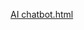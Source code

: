 [AI chatbot.html](https://github.com/user-attachments/files/22766218/AI.chatbot.html)
<!doctype html>
<html lang="en">

<head>
    <meta charset="utf-8" />
    <meta name="viewport" content="width=device-width,initial-scale=1" />
    <title>AI Chatbot — Single File</title>
    <!-- Tailwind CDN (works in single-file demos) -->
    <script src="https://cdn.tailwindcss.com"></script>
    <style>
        /* minor extras */
        
        html,
        body,
        #app {
            height: 100%
        }
        
        .chat-scroll {
            overscroll-behavior: contain;
        }
        
        .user-bubble {
            background: linear-gradient(180deg, #2563eb, #1e40af);
            color: white;
        }
        
        .ai-bubble {
            background: #f3f4f6;
            color: #0f172a;
        }
        
        pre {
            white-space: pre-wrap
        }
    </style>
</head>

<body class="bg-slate-50">
    <div id="app" class="h-full flex flex-col max-w-4xl mx-auto p-4">
        <header class="flex items-center gap-4 mb-4">
            <div class="flex-1">
                <h1 class="text-2xl font-semibold">AI Chatbot — Single File</h1>
                <p class="text-sm text-slate-600">Paste your OpenAI API key below, then ask anything. (Or point to your server proxy.)</p>
            </div>
            <div class="w-80">
                <label class="text-xs text-slate-600">OpenAI API key (kept in session only)</label>
                <input id="apiKey" type="password" placeholder="sk-..." class="w-full px-3 py-2 rounded-md border" />
                <div class="flex gap-2 mt-2 text-xs">
                    <button id="saveKey" class="px-3 py-1 bg-sky-600 text-white rounded">Save key</button>
                    <button id="clearKey" class="px-3 py-1 bg-white border rounded">Clear</button>
                </div>
            </div>
        </header>

        <main class="flex-1 flex gap-4">
            <section class="w-72 bg-white p-3 rounded-lg shadow-sm h-[70vh] overflow-auto">
                <div class="flex items-center justify-between mb-3">
                    <h3 class="text-sm font-medium">Controls</h3>
                    <div class="text-xs text-slate-500">Saved chats</div>
                </div>

                <div class="mb-2">
                    <label class="text-xs text-slate-600">Model</label>
                    <select id="modelSelect" class="w-full mt-1 p-2 rounded border">
            <option value="gpt-3.5-turbo">gpt-3.5-turbo</option>
            <option value="gpt-4o">gpt-4o</option>
            <option value="gpt-4o-mini">gpt-4o-mini</option>
          </select>
                </div>

                <div class="mb-2">
                    <label class="text-xs text-slate-600">Temperature</label>
                    <input id="temp" type="range" min="0" max="1" step="0.1" value="0.2" />
                </div>

                <div class="flex gap-2 mt-3">
                    <button id="newChat" class="flex-1 px-3 py-2 bg-white border rounded">New chat</button>
                    <button id="exportChat" class="flex-1 px-3 py-2 bg-emerald-600 text-white rounded">Export</button>
                </div>

                <hr class="my-3">

                <div>
                    <h4 class="text-xs text-slate-600 mb-2">Saved conversations</h4>
                    <div id="savedList" class="flex flex-col gap-2 text-sm"></div>
                </div>
            </section>

            <section class="flex-1 flex flex-col h-[70vh]">
                <div id="chat" class="flex-1 bg-white p-4 rounded-lg shadow-sm overflow-auto chat-scroll">
                    <!-- messages -->
                </div>

                <form id="composer" class="mt-3 bg-white p-3 rounded-lg shadow-sm flex gap-3 items-end">
                    <textarea id="prompt" rows="2" placeholder="Type your message... (Shift+Enter for newline)" class="flex-1 p-2 border rounded resize-none"></textarea>
                    <div class="flex flex-col gap-2 shrink-0">
                        <button id="sendBtn" class="px-4 py-2 bg-sky-600 text-white rounded">Send</button>
                        <button id="stopBtn" type="button" class="px-4 py-2 bg-red-500 text-white rounded hidden">Stop</button>
                    </div>
                </form>

                <div class="mt-2 flex gap-2 text-xs">
                    <button id="copyAll" class="px-3 py-1 bg-white border rounded">Copy all</button>
                    <button id="clearAll" class="px-3 py-1 bg-white border rounded">Clear history</button>
                    <div class="flex-1 text-right text-slate-500" id="status">Ready</div>
                </div>
            </section>
        </main>

        <footer class="mt-4 text-xs text-slate-500">
            Single-file demo • Keep key private • For production, run a server proxy (recommended).
        </footer>
    </div>

    <script>
        /* Single-file AI Chatbot
                       - Uses OpenAI ChatCompletions endpoint with streaming
                       - Stores chats in localStorage
                       - IMPORTANT: The API key is used directly from sessionStorage if set.
                    */

        // === Utilities ===
        const $ = id => document.getElementById(id);
        const safeJson = (s) => {
            try {
                return JSON.parse(s)
            } catch (e) {
                return null
            }
        }

        // State
        let conversation = []; // array of {role: 'user'|'assistant'|'system', content}
        let currentAbortController = null;

        // init DOM refs
        const chatEl = $('chat');
        const promptEl = $('prompt');
        const apiKeyInput = $('apiKey');
        const statusEl = $('status');
        const modelSelect = $('modelSelect');
        const tempEl = $('temp');
        const savedListEl = $('savedList');
        const sendBtn = $('sendBtn');
        const stopBtn = $('stopBtn');

        // Load saved key from sessionStorage
        apiKeyInput.value = sessionStorage.getItem('OPENAI_KEY') || '';

        // Load saved conversation from localStorage
        function loadSaved() {
            const raw = localStorage.getItem('singlefile_chat');
            const parsed = safeJson(raw);
            if (parsed && parsed.conversation) {
                conversation = parsed.conversation;
            } else {
                conversation = [{
                    role: 'system',
                    content: "You are a helpful assistant."
                }];
            }
            renderChat();
            // saved list (multiple conversations support)
            const archive = safeJson(localStorage.getItem('singlefile_archive')) || [];
            savedListEl.innerHTML = archive.length ? archive.map((c, i) => `
        <div class="flex items-center justify-between gap-2">
          <div class="truncate">${escapeHtml((c.title||'Chat') )}</div>
          <div class="flex gap-1">
            <button data-load="${i}" class="px-2 py-1 text-xs border rounded">Load</button>
            <button data-del="${i}" class="px-2 py-1 text-xs border rounded">Delete</button>
          </div>
        </div>
      `).join('') : '<div class="text-slate-400 text-xs">No saved conversations</div>';
        }

        function saveCurrent() {
            localStorage.setItem('singlefile_chat', JSON.stringify({
                conversation
            }));
        }

        function escapeHtml(s) {
            if (!s) return '';
            return s.replace(/[&<>"']/g, c => ({
                '&': '&amp;',
                '<': '&lt;',
                '>': '&gt;',
                '"': '&quot;',
                "'": '&#39;'
            })[c]);
        }

        // Render conversation
        function renderChat() {
            chatEl.innerHTML = '';
            conversation.forEach((m, idx) => {
                        if (m.role === 'system') return; // hide system
                        const wrapper = document.createElement('div');
                        wrapper.className = 'mb-4';
                        wrapper.innerHTML = `
          <div class="flex ${m.role==='user' ? 'justify-end' : 'justify-start'}">
            <div class="max-w-[80%] p-3 rounded-xl ${m.role==='user' ? 'user-bubble' : 'ai-bubble'}">
              <div class="text-sm ${m.role==='user' ? 'font-medium' : 'text-slate-800'}">
                ${m.content_html ? m.content_html : `<pre class="text-sm m-0">${escapeHtml(m.content)}</pre>`}
              </div>
            </div>
          </div>
        `;
        chatEl.appendChild(wrapper);
      });
      chatEl.scrollTop = chatEl.scrollHeight;
      saveCurrent();
    }

    // Convert markdown-like links to HTML minimal (very lightweight)
    function contentToHtml(text){
      // Simple newline -> <br>, basic code block handling could be improved
      const escaped = escapeHtml(text);
      const withBreaks = escaped.replace(/\n/g,'<br>');
      // convert links
      return withBreaks.replace(/(https?:\/\/[^\s<]+)/g,'<a href="$1" target="_blank" class="underline">$1</a>');
    }

    // Send message
    async function sendMessage(content) {
      if (!content || !content.trim()) return;
      // push user message
      conversation.push({role:'user', content});
      renderChat();
      promptEl.value = '';
      statusEl.textContent = 'Sending...';
      const apiKey = sessionStorage.getItem('OPENAI_KEY');
      if (!apiKey) {
        statusEl.textContent = 'Missing API key. Paste it in the top-right and click Save key.';
        return;
      }

      // Build messages (keep system)
      const system = conversation.find(m=>m.role==='system');
      const messages = [];
      if (system) messages.push({role:'system', content: system.content});
      conversation.filter(m=>m.role!=='system').forEach(m => messages.push({role:m.role, content:m.content}));

      // create assistant placeholder
      const aiPlaceholder = {role:'assistant', content: '', content_html: '<em>...</em>'};
      conversation.push(aiPlaceholder);
      renderChat();
      statusEl.textContent = 'Waiting for AI...';
      stopBtn.classList.remove('hidden');
      sendBtn.disabled = true;

      // Abort controller for stop button
      currentAbortController = new AbortController();
      const model = modelSelect.value;
      const temperature = Number(tempEl.value);

      try {
        // Use Chat Completions streaming (text/event-stream)
        // Endpoint: https://api.openai.com/v1/chat/completions
        // Note: some models or accounts might not allow streaming; if so, change to non-streaming flow.
        const resp = await fetch('https://api.openai.com/v1/chat/completions', {
          method: 'POST',
          headers: {
            'Authorization': 'Bearer ' + apiKey,
            'Content-Type': 'application/json'
          },
          body: JSON.stringify({
            model,
            messages,
            temperature,
            stream: true
          }),
          signal: currentAbortController.signal
        });

        if (!resp.ok) {
          const errText = await resp.text();
          throw new Error(`${resp.status} ${resp.statusText}: ${errText}`);
        }

        // streaming parser for text/event-stream
        const reader = resp.body.getReader();
        const decoder = new TextDecoder('utf-8');
        let done = false;
        let assistantText = '';

        while (!done) {
          const {value, done: doneReading} = await reader.read();
          done = doneReading;
          if (value) {
            const chunk = decoder.decode(value, {stream: true});
            // the stream sends lines like: data: {...}\n\n or data: [DONE]
            const parts = chunk.split(/\n/).filter(Boolean);
            for (const part of parts) {
              // remove leading "data: "
              const line = part.replace(/^data:\s*/, '');
              if (line === '[DONE]') {
                done = true;
                break;
              }
              try {
                const parsed = JSON.parse(line);
                const delta = parsed.choices?.[0]?.delta;
                if (delta?.content) {
                  assistantText += delta.content;
                  aiPlaceholder.content = assistantText;
                  aiPlaceholder.content_html = contentToHtml(assistantText);
                  renderChat();
                }
              } catch(e){
                // ignore parse errors for partial lines
              }
            }
          }
        }

        // finalize assistant content
        aiPlaceholder.content = assistantText;
        aiPlaceholder.content_html = contentToHtml(assistantText);
        renderChat();
        statusEl.textContent = 'Done';
      } catch (err) {
        if (err.name === 'AbortError') {
          statusEl.textContent = 'Stopped by user';
          // leave what was generated so far
        } else {
          statusEl.textContent = 'Error: ' + err.message;
          // replace last assistant with error message
          const last = conversation[conversation.length-1];
          if (last && last.role === 'assistant') {
            last.content = '⚠️ Error: ' + (err.message || 'unknown');
            last.content_html = contentToHtml(last.content);
            renderChat();
          }
        }
      } finally {
        currentAbortController = null;
        stopBtn.classList.add('hidden');
        sendBtn.disabled = false;
      }
    }

    // UI wiring
    $('saveKey').addEventListener('click', ()=> {
      const val = apiKeyInput.value.trim();
      if (!val) {
        alert('Paste your OpenAI API key (sk-...)');
        return;
      }
      sessionStorage.setItem('OPENAI_KEY', val);
      alert('API key saved to sessionStorage (only this tab). For production use a server-side proxy.');
    });

    $('clearKey').addEventListener('click', ()=> {
      sessionStorage.removeItem('OPENAI_KEY');
      apiKeyInput.value = '';
      alert('Key cleared from sessionStorage.');
    });

    $('newChat').addEventListener('click', ()=> {
      if (!confirm('Start a new chat? Current conversation will be archived.')) return;
      // archive current
      const archive = JSON.parse(localStorage.getItem('singlefile_archive')||'[]');
      const title = prompt('Title for archive (optional)', (conversation[1] && conversation[1].content.slice(0,60)) || 'Chat');
      archive.unshift({title: title || 'Chat', conversation});
      localStorage.setItem('singlefile_archive', JSON.stringify(archive.slice(0,30)));
      // reset conversation
      conversation = [{role:'system', content:'You are a helpful assistant.'}];
      saveCurrent();
      loadSaved();
    });

    $('exportChat').addEventListener('click', ()=> {
      const data = conversation.filter(m=>m.role!=='system').map(m=>`${m.role.toUpperCase()}:\n${m.content}\n`).join('\n---\n');
      const blob = new Blob([data], {type:'text/plain'});
      const url = URL.createObjectURL(blob);
      const a = document.createElement('a');
      a.href = url; a.download = 'chat.txt'; document.body.appendChild(a); a.click(); a.remove();
      URL.revokeObjectURL(url);
    });

    // saved list events
    savedListEl.addEventListener('click', (e)=>{
      const loadIdx = e.target.getAttribute('data-load');
      const delIdx = e.target.getAttribute('data-del');
      const archive = JSON.parse(localStorage.getItem('singlefile_archive')||'[]');
      if (loadIdx !== null) {
        const item = archive[Number(loadIdx)];
        if (item) {
          conversation = item.conversation || [{role:'system', content:'You are a helpful assistant.'}];
          saveCurrent();
          loadSaved();
        }
      } else if (delIdx !== null) {
        if (!confirm('Delete saved conversation?')) return;
        archive.splice(Number(delIdx),1);
        localStorage.setItem('singlefile_archive', JSON.stringify(archive));
        loadSaved();
      }
    });

    // send button / form
    $('composer').addEventListener('submit', (e)=> {
      e.preventDefault();
      const text = promptEl.value;
      sendMessage(text);
    });

    // stop streaming
    $('stopBtn').addEventListener('click', ()=> {
      if (currentAbortController) currentAbortController.abort();
      stopBtn.classList.add('hidden');
      sendBtn.disabled = false;
    });

    $('copyAll').addEventListener('click', ()=>{
      const plain = conversation.filter(m=>m.role!=='system').map(m=>`${m.role.toUpperCase()}:\n${m.content}`).join('\n\n');
      navigator.clipboard.writeText(plain).then(()=>alert('Copied to clipboard'));
    });

    $('clearAll').addEventListener('click', ()=>{
      if (!confirm('Clear all chat history?')) return;
      conversation = [{role:'system', content:'You are a helpful assistant.'}];
      saveCurrent();
      renderChat();
    });

    // keyboard: Shift+Enter newline handled by textarea; Enter sends
    promptEl.addEventListener('keydown', (e)=>{
      if (e.key === 'Enter' && !e.shiftKey) {
        e.preventDefault();
        $('composer').dispatchEvent(new Event('submit'));
      }
    });

    // initial load
    loadSaved();

    // small helper to load saved key into session (if user pastes and clicks Save)
    window.addEventListener('beforeunload', ()=> saveCurrent());

    // render with html content support
    // patch renderChat to prefer content_html if present (already used)
    </script>
</body>

</html>

